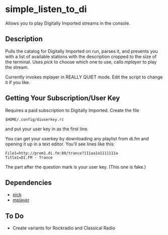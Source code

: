 # simple_listen_to_di

Allows you to play Digitally Imported streams in the console.

## Description

Pulls the catalog for Digitally Imported on run, parses it, and presents
you with a list of available stations with the description cropped to 
the size of the terminal. Uses *pick* to choose which one to use, calls
*mplayer* to play the stream.

Currently invokes mplayer in REALLY QUIET mode. Edit the script to 
change it if you like.

## Getting Your Subscription/User Key
Requires a paid subscription to Digitally Imported. Create the file
```
$HOME/.config/diuserkey.rc
```
and put your user key in as the first line.

You can get your userkey by downloading any playlist from di.fm and 
opening it up in a text editor. You'll see lines like this:

``` 
File1=http://prem1.di.fm:80/trance?111aa1a1111111a
Title1=DI.FM - Trance
``` 

The part after the question mark is your user key. (This one is fake.)


## Dependencies
* [pick](https://github.com/thoughtbot/pick)
* [mplayer](https://www.mplayerhq.hu/design7/news.html)

## To Do
* Create variants for Rockradio and Classical Radio
